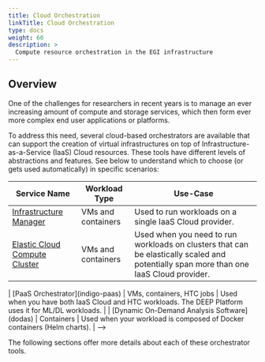 ```yaml
---
title: Cloud Orchestration
linkTitle: Cloud Orchestration
type: docs
weight: 60
description: >
  Compute resource orchestration in the EGI infrastructure
---
```


## Overview

One of the challenges for researchers in recent years is to manage an ever
increasing amount of compute and storage services, which then form ever more
complex end user applications or platforms.

To address this need, several cloud-based orchestrators are available that can
support the creation of virtual infrastructures on top of
Infrastructure-as-a-Service (IaaS) Cloud resources. These tools have different
levels of abstractions and features. See below to understand which to choose
(or gets used automatically) in specific scenarios:

| Service Name                                 | Workload Type             | Use-Case |
| -------------------------------------------- | ------------------------- | -------- |
| [Infrastructure Manager](im)                 | VMs and containers        | Used to run workloads on a single IaaS Cloud provider. |
| [Elastic Cloud Compute Cluster](ec3)         | VMs and containers        | Used when you need to run workloads on clusters that can be elastically scaled and potentially span more than one IaaS Cloud provider. | 
<!-->
| [PaaS Orchestrator](indigo-paas)             | VMs, containers, HTC jobs | Used when you have both IaaS Cloud and HTC workloads. The DEEP Platform uses it for ML/DL workloads. |
| [Dynamic On-Demand Analysis Software](dodas) | Containers                | Used when your workload is composed of Docker containers (Helm charts). |
-->

The following sections offer more details about each of these orchestrator tools.
